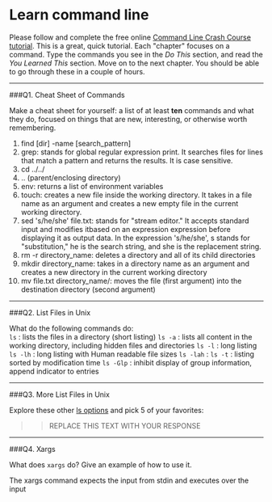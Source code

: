 # Learn command line

Please follow and complete the free online [Command Line Crash Course
tutorial](http://cli.learncodethehardway.org/book/). This is a great,
quick tutorial. Each "chapter" focuses on a command. Type the commands
you see in the _Do This_ section, and read the _You Learned This_
section. Move on to the next chapter. You should be able to go through
these in a couple of hours.

---

###Q1.  Cheat Sheet of Commands  

Make a cheat sheet for yourself: a list of at least **ten** commands and what they do, focused on things that are new, interesting, or otherwise worth remembering.

1. find [dir] -name [search_pattern]
2. grep: stands for global regular expression print. It searches files for lines that match a pattern and returns the results. It is case sensitive.
3. cd ../../
4. .. (parent/enclosing directory)
5. env: returns a list of environment variables
6. touch: creates a new file inside the working directory. It takes in a file name as an argument and creates a new empty file in the current working directory.
7. sed 's/he/she' file.txt: stands for "stream editor." It accepts standard input and modifies itbased on an expression expression before displaying it as output data. In the expression 's/he/she', s stands for "substitution," he is the search string, and she is the replacement string.
8. rm -r directory_name: deletes a directory and all of its child directories
9. mkdir directory_name: takes in a directory name as an argument and creates a new directory in the current working directory
10. mv file.txt directory_name/: moves the file (first argument) into the destination directory (second argument)

---

###Q2.  List Files in Unix   

What do the following commands do:  
`ls`  : lists the files in a directory (short listing)
`ls -a`  : lists all content in the working directory, including hidden files and directories
`ls -l`  : long listing
`ls -lh`  : long listing with Human readable file sizes
`ls -lah`  :
`ls -t`  : listing sorted by modification time
`ls -Glp` : inhibit display of group information, append indicator to entries


---

###Q3.  More List Files in Unix  

Explore these other [ls options](http://www.techonthenet.com/unix/basic/ls.php) and pick 5 of your favorites:

> > REPLACE THIS TEXT WITH YOUR RESPONSE

---

###Q4.  Xargs   

What does `xargs` do? Give an example of how to use it.

The xargs command expects the input from stdin and executes over the input

 

